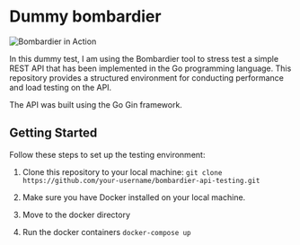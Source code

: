 # Dummy bombardier
![Bombardier in Action](https://raw.githubusercontent.com/codesenberg/bombardier/master/img/logo.png)

In this dummy test, I am using the Bombardier tool to stress test a simple REST API that has been implemented in the Go programming language. This repository provides a structured environment for conducting performance and load testing on the API. 

The API was built using the Go Gin framework.

## Getting Started

Follow these steps to set up the testing environment:

1. Clone this repository to your local machine:
`git clone https://github.com/your-username/bombardier-api-testing.git`

2. Make sure you have Docker installed on your local machine.

3. Move to the docker directory

4. Run the docker containers
 `docker-compose up`

